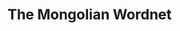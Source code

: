 ---
schema: default
title: The Mongolian Wordnet
organization: Unitn
notes: "A wordnet resource for the Mongolian language.\r\n"
resources:
  - name: Mongolian wordnet
    url: 'https://github.com/kbatsuren/monwn'
    format: tsv
license: 'https://creativecommons.org/licenses/by-nc-sa/4.0/'
category:
  - Raw Monolingual Datasets
maintainer: Khuyagbaatar Batsuren
maintainer_email: khuyagbaatar.b@gmail.com
tags: ''
provenance: ''
version: ''
dataset_level: Language Level (L1-2)
dataset_access: Open Access
dataset_description: 'http://ukc.disi.unitn.it/index.php/monwordnet/'
landing_page: 'https://github.com/kbatsuren/monwn'
---